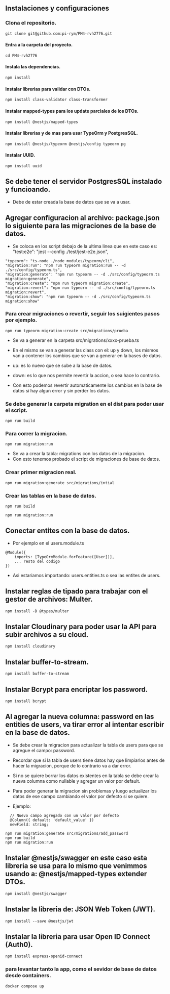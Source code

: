 ## Instalaciones y configuraciones

### Clona el repositorio.

```
git clone git@github.com:pi-rym/PM4-rvh2776.git
```

#### Entra a la carpeta del proyecto.

```
cd PM4-rvh2776
```

#### Instala las dependencias.

```
npm install
```

#### Instalar librerias para validar con DTOs.

```
npm install class-validator class-transformer
```

#### Instalar mapped-types para los update parciales de los DTOs.

```
npm install @nestjs/mapped-types
```

#### Instalar librerias y de mas para usar TypeOrm y PostgresSQL.

```
npm install @nestjs/typeorm @nestjs/config typeorm pg
```

#### Instalar UUID.

```
npm install uuid
```

## Se debe tener el servidor PostgresSQL instalado y funcioando.
* Debe de estar creada la base de datos que se va a usar.


## Agregar configuracion al archivo: package.json lo siguiente para las migraciones de la base de datos.

* Se coloca en los script debajo de la ultima linea que en este caso es: "test:e2e": "jest --config ./test/jest-e2e.json",

```
"typeorm": "ts-node ./node_modules/typeorm/cli",
"migration:run": "npm run typeorm migration:run -- -d ./src/config/typeorm.ts",
"migration:generate": "npm run typeorm -- -d ./src/config/typeorm.ts migration:generate",
"migration:create": "npm run typeorm migration:create",
"migration:revert": "npm run typeorm -- -d ./src/config/typeorm.ts migration:revert",
"migration:show": "npm run typeorm -- -d ./src/config/typeorm.ts migration:show"
```

### Para crear migraciones o revertir, seguir los suigientes pasos por ejemplo.

```
npm run typeorm migration:create src/migrations/prueba
```

* Se va a generar en la carpeta src/migrations/xxxx-prueba.ts
* En el mismo se van a generar las class con el: up y down, los mismos van a contener los cambios que se van a generar en la bases de datos.
* up: es lo nuevo que se sube a la base de datos.
* down: es lo que nos permite revertir la accion, o sea hace lo contrario.

* Con esto podemos revertir automaticamente los cambios en la base de datos si hay algun error y sin perder los datos.

### Se debe generar la carpeta migration en el dist para poder usar el script.

```
npm run build
```

### Para correr la migracion.

```
npm run migration:run
```
* Se va a crear la tabla: migrations con los datos de la migracion.
* Con esto tenemos probado el script de migraciones de base de datos.

### Crear primer migracion real.

```
npm run migration:generate src/migrations/intial
```

### Crear las tablas en la base de datos.

```
npm run build

npm run migration:run
```

## Conectar entites con la base de datos.

* Por ejemplo en el users.module.ts

```
@Module({
    imports: [TypeOrmModule.forFeature([User])],
    ... resto del codigo
})
```

* Asi estariamos importando: users.entities.ts o sea las entites de users.

## Instalar reglas de tipado para trabajar con el gestor de archivos: Multer.

```
npm install -D @types/multer
```

## Instalar Cloudinary para poder usar la API para subir archivos a su cloud.

```
npm install cloudinary
```

## Instalar buffer-to-stream.

```
npm install buffer-to-stream
```

## Instalar Bcrypt para encriptar los password.

```
npm install bcrypt
```

## Al agregar la nueva columna: password en las entities de users, va tirar error al intentar escribir en la base de datos.

* Se debe crear la migracion para actualizar la tabla de users para que se agregue el campo: password.
* Recordar que si la tabla de users tiene datos hay que limpiarlos antes de hacer la migracion, porque de lo contrario va a dar error.

* Si no se quiere borrar los datos existentes en la tabla se debe crear la nueva columna como nullable y agregar un valor por default.
* Para poder generar la migracion sin problemas y luego actualizar los datos de ese campo cambiando el valor por defecto si se quiere.

* Ejemplo:
```
  // Nuevo campo agregado con un valor por defecto
  @Column({ default: 'default_value' })
  newField: string;
```

```
npm run migration:generate src/migrations/add_password
npm run build
npm run migration:run
```

## Instalar @nestjs/swagger en este caso esta libreria se usa para lo mismo que venimmos usando a: @nestjs/mapped-types extender DTOs.

```
npm install @nestjs/swagger
```

## Instalar la libreria de: JSON Web Token (JWT).

```
npm install --save @nestjs/jwt
```

## Instalar la libreria para usar Open ID Connect (Auth0).

```
npm install express-openid-connect
```

### para levantar tanto la app, como el sevidor de base de datos desde containers.

```
docker compose up
```
